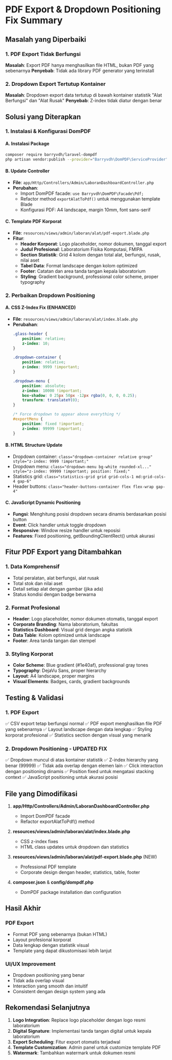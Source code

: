 # PDF Export & Dropdown Positioning Fix Summary

## Masalah yang Diperbaiki

### 1. PDF Export Tidak Berfungsi
**Masalah**: Export PDF hanya menghasilkan file HTML, bukan PDF yang sebenarnya
**Penyebab**: Tidak ada library PDF generator yang terinstall

### 2. Dropdown Export Tertutup Kontainer
**Masalah**: Dropdown export data tertutup di bawah kontainer statistik "Alat Berfungsi" dan "Alat Rusak"
**Penyebab**: Z-index tidak diatur dengan benar

## Solusi yang Diterapkan

### 1. Instalasi & Konfigurasi DomPDF

#### A. Instalasi Package
```bash
composer require barryvdh/laravel-dompdf
php artisan vendor:publish --provider="Barryvdh\DomPDF\ServiceProvider"
```

#### B. Update Controller
- **File**: `app/Http/Controllers/Admin/LaboranDashboardController.php`
- **Perubahan**:
  - Import DomPDF facade: `use Barryvdh\DomPDF\Facade\Pdf;`
  - Refactor method `exportAlatToPdf()` untuk menggunakan template Blade
  - Konfigurasi PDF: A4 landscape, margin 10mm, font sans-serif

#### C. Template PDF Korporat
- **File**: `resources/views/admin/laboran/alat/pdf-export.blade.php`
- **Fitur**:
  - **Header Korporat**: Logo placeholder, nomor dokumen, tanggal export
  - **Judul Profesional**: Laboratorium Fisika Komputasi, FMIPA
  - **Section Statistik**: Grid 4 kolom dengan total alat, berfungsi, rusak, nilai aset
  - **Tabel Data**: Format landscape dengan kolom optimized
  - **Footer**: Catatan dan area tanda tangan kepala laboratorium
  - **Styling**: Gradient background, professional color scheme, proper typography

### 2. Perbaikan Dropdown Positioning

#### A. CSS Z-Index Fix (ENHANCED)
- **File**: `resources/views/admin/laboran/alat/index.blade.php`
- **Perubahan**:
  ```css
  .glass-header {
      position: relative;
      z-index: 10;
  }
  
  .dropdown-container {
      position: relative;
      z-index: 9999 !important;
  }
  
  .dropdown-menu {
      position: absolute;
      z-index: 10000 !important;
      box-shadow: 0 25px 50px -12px rgba(0, 0, 0, 0.25);
      transform: translateY(0);
  }
  
  /* Force dropdown to appear above everything */
  #exportMenu {
      position: fixed !important;
      z-index: 99999 !important;
  }
  ```

#### B. HTML Structure Update
- Dropdown container: `class="dropdown-container relative group" style="z-index: 9999 !important;"`
- Dropdown menu: `class="dropdown-menu bg-white rounded-xl..." style="z-index: 99999 !important; position: fixed;"`
- Statistics grid: `class="statistics-grid grid grid-cols-1 md:grid-cols-4 gap-6"`
- Header buttons: `class="header-buttons-container flex flex-wrap gap-4"`

#### C. JavaScript Dynamic Positioning
- **Fungsi**: Menghitung posisi dropdown secara dinamis berdasarkan posisi button
- **Event**: Click handler untuk toggle dropdown
- **Responsive**: Window resize handler untuk reposisi
- **Features**: Fixed positioning, getBoundingClientRect() untuk akurasi

## Fitur PDF Export yang Ditambahkan

### 1. Data Komprehensif
- Total peralatan, alat berfungsi, alat rusak
- Total stok dan nilai aset
- Detail setiap alat dengan gambar (jika ada)
- Status kondisi dengan badge berwarna

### 2. Format Profesional
- **Header**: Logo placeholder, nomor dokumen otomatis, tanggal export
- **Corporate Branding**: Nama laboratorium, fakultas
- **Statistics Dashboard**: Visual grid dengan angka statistik
- **Data Table**: Kolom optimized untuk landscape
- **Footer**: Area tanda tangan dan stempel

### 3. Styling Korporat
- **Color Scheme**: Blue gradient (#1e40af), professional gray tones
- **Typography**: DejaVu Sans, proper hierarchy
- **Layout**: A4 landscape, proper margins
- **Visual Elements**: Badges, cards, gradient backgrounds

## Testing & Validasi

### 1. PDF Export
✅ CSV export tetap berfungsi normal
✅ PDF export menghasilkan file PDF yang sebenarnya
✅ Layout landscape dengan data lengkap
✅ Styling korporat profesional
✅ Statistics section dengan visual yang menarik

### 2. Dropdown Positioning - UPDATED FIX
✅ Dropdown muncul di atas kontainer statistik
✅ Z-index hierarchy yang benar (99999)
✅ Tidak ada overlap dengan elemen lain
✅ Click interaction dengan positioning dinamis
✅ Position fixed untuk mengatasi stacking context
✅ JavaScript positioning untuk akurasi posisi

## File yang Dimodifikasi

1. **app/Http/Controllers/Admin/LaboranDashboardController.php**
   - Import DomPDF facade
   - Refactor exportAlatToPdf() method

2. **resources/views/admin/laboran/alat/index.blade.php**
   - CSS z-index fixes
   - HTML class updates untuk dropdown dan statistics

3. **resources/views/admin/laboran/alat/pdf-export.blade.php** (NEW)
   - Professional PDF template
   - Corporate design dengan header, statistics, table, footer

4. **composer.json** & **config/dompdf.php**
   - DomPDF package installation dan configuration

## Hasil Akhir

### PDF Export
- Format PDF yang sebenarnya (bukan HTML)
- Layout profesional korporat
- Data lengkap dengan statistik visual
- Template yang dapat dikustomisasi lebih lanjut

### UI/UX Improvement
- Dropdown positioning yang benar
- Tidak ada overlap visual
- Interaction yang smooth dan intuitif
- Consistent dengan design system yang ada

## Rekomendasi Selanjutnya

1. **Logo Integration**: Replace logo placeholder dengan logo resmi laboratorium
2. **Digital Signature**: Implementasi tanda tangan digital untuk kepala laboratorium
3. **Export Scheduling**: Fitur export otomatis terjadwal
4. **Template Customization**: Admin panel untuk customize template PDF
5. **Watermark**: Tambahkan watermark untuk dokumen resmi 